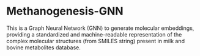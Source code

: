 # Methanogenesis-GNN
This is a Graph Neural Network (GNN) to generate molecular embeddings, providing a standardized and machine-readable representation of the complex molecular structures (from SMILES string) present in milk and bovine metabolites database.
